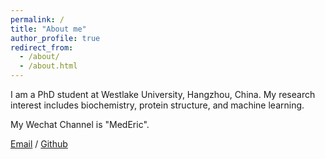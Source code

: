 ```yaml
---
permalink: /
title: "About me"
author_profile: true
redirect_from: 
  - /about/
  - /about.html
---
```


I am a PhD student at Westlake University, Hangzhou, China. My research interest includes biochemistry, protein structure, and machine learning.

My Wechat Channel is "MedEric".

[Email](zili.z@foxmail.com) / [Github](https://github.com/Zili173)
